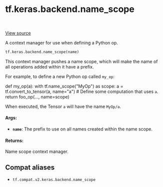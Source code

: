 <div itemscope itemtype="http://developers.google.com/ReferenceObject">
<meta itemprop="name" content="tf.keras.backend.name_scope" />
<meta itemprop="path" content="Stable" />
</div>

# tf.keras.backend.name_scope

<!-- Insert buttons and diff -->

<table class="tfo-notebook-buttons tfo-api" align="left">
</table>

<a target="_blank" href="/code/stable/tensorflow/python/keras/backend.py">View source</a>



A context manager for use when defining a Python op.

``` python
tf.keras.backend.name_scope(name)
```



<!-- Placeholder for "Used in" -->

This context manager pushes a name scope, which will make the name of all
operations added within it have a prefix.

For example, to define a new Python op called `my_op`:


def my_op(a):
  with tf.name_scope("MyOp") as scope:
    a = tf.convert_to_tensor(a, name="a")
    # Define some computation that uses `a`.
    return foo_op(..., name=scope)


When executed, the Tensor `a` will have the name `MyOp/a`.

#### Args:


* <b>`name`</b>: The prefix to use on all names created within the name scope.


#### Returns:

Name scope context manager.


## Compat aliases

* `tf.compat.v2.keras.backend.name_scope`

